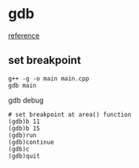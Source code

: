 # gdb
[reference](https://www.gnu.org/software/gdb/documentation/)
## set breakpoint
```shell
g++ -g -o main main.cpp
gdb main

```
gdb debug
```
# set breakpoint at area() function
(gdb)b 11
(gdb)b 15
(gdb)run
(gdb)continue
(gdb)c
(gdb)quit
```

